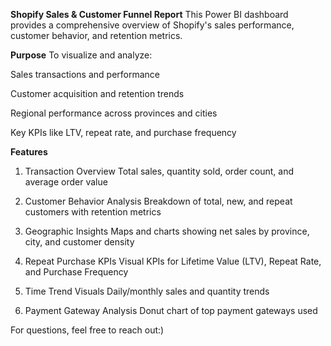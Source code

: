 
**Shopify Sales & Customer Funnel Report**
This Power BI dashboard provides a comprehensive overview of Shopify's sales performance, customer behavior, and retention metrics.

**Purpose**
To visualize and analyze:

Sales transactions and performance

Customer acquisition and retention trends

Regional performance across provinces and cities

Key KPIs like LTV, repeat rate, and purchase frequency

**Features**
1. Transaction Overview
Total sales, quantity sold, order count, and average order value

2. Customer Behavior Analysis
Breakdown of total, new, and repeat customers with retention metrics

3. Geographic Insights
Maps and charts showing net sales by province, city, and customer density

4. Repeat Purchase KPIs
Visual KPIs for Lifetime Value (LTV), Repeat Rate, and Purchase Frequency

5. Time Trend Visuals
Daily/monthly sales and quantity trends

6. Payment Gateway Analysis
Donut chart of top payment gateways used

For questions, feel free to reach out:)

